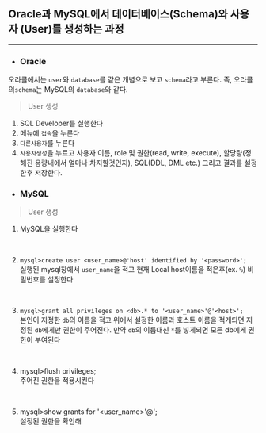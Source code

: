 ## **Oracle과 MySQL에서 데이터베이스(Schema)와 사용자 (User)를 생성하는 과정**
----
- ### Oracle <br />
오라클에서는 `user`와 `database`를 같은 개념으로 보고 `schema`라고 부른다. 즉, 오라클의`schema`는 MySQL의 `database`와 같다.

> User 생성<br />

1. SQL Developer를 실행한다
2. 메뉴에 `접속`을 누른다
3. `다른사용자`를 누른다
4. `사용자생성`을 누르고 사용자 이름, role 및 권한(read, write, execute), 할당량(정해진 용량내에서 얼마나 차지할것인지), SQL(DDL, DML etc.) 그리고 결과를 설정한후 저장한다.

- ### MySQL  <br />

> User 생성 <br />

1. MySQL을 실행한다
<br />

2. `mysql>create user <user_name>@'host' identified by '<password>';`<br />
실행된 mysql창에서 `user_name`을 적고 현재 Local host이름을 적은후(ex. `%`) 비밀번호를 설정한다  
<br /> 

3. `mysql>grant all privileges on <db>.* to '<user_name>'@'<host>';`<br />
본인이 지정한  `db`의 이름을 적고 위에서 설정한 이름과 호스트 이름을 적게되면 지정된 `db`에게만 권한이 주어진다. 만약 `db`의 이름대신 `*`를 넣게되면 모든 db에게 권한이 부여된다
<br />

4. mysql>flush privileges;<br />
주어진 권한을 적용시킨다
<br />

5. mysql>show grants for '<user_name>'@'<host>;<br />
설정된 권한을 확인해 
<br />

